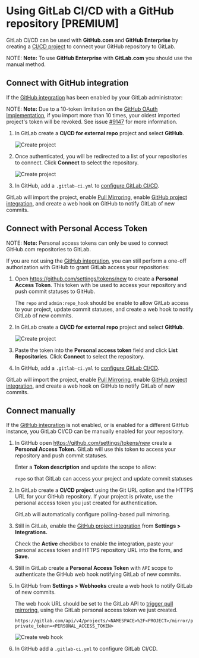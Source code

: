 # Using GitLab CI/CD with a GitHub repository **[PREMIUM]**

GitLab CI/CD can be used with **GitHub.com** and **GitHub Enterprise** by
creating a [CI/CD project][cicd-projects] to connect your GitHub repository to
GitLab.

NOTE: **Note:**
To use **GitHub Enterprise** with **GitLab.com** you should use the
manual method.

## Connect with GitHub integration

If the [GitHub integration][github-integration] has been enabled by your GitLab
administrator:

NOTE: **Note:**
Due to a 10-token limitation on the [GitHub OAuth Implementation](https://developer.github.com/apps/building-oauth-apps/authorizing-oauth-apps/#creating-multiple-tokens-for-oauth-apps),
if you import more than 10 times, your oldest imported project's token will be 
revoked. See issue [#9147](https://gitlab.com/gitlab-org/gitlab-ee/issues/9147)
for more information.

1. In GitLab create a **CI/CD for external repo** project and select
   **GitHub**.

    ![Create project](img/github_omniauth.png)

1. Once authenticated, you will be redirected to a list of your repositories to
   connect. Click **Connect** to select the repository.

    ![Create project](img/github_repo_list.png)

1. In GitHub, add a `.gitlab-ci.yml` to [configure GitLab CI/CD][ci-quickstart].

GitLab will import the project, enable [Pull Mirroring][pull-mirroring], enable
[GitHub project integration][github-project-integration], and create a web hook
on GitHub to notify GitLab of new commits.

## Connect with Personal Access Token

NOTE: **Note:** Personal access tokens can only be used to connect GitHub.com
repositories to GitLab.

If you are not using the [GitHub integration][github-integration], you can
still perform a one-off authorization with GitHub to grant GitLab access your
repositories:

1. Open https://github.com/settings/tokens/new to create a **Personal Access
   Token**. This token with be used to access your repository and push commit
   statuses to GitHub.
   
    The `repo` and `admin:repo_hook` should be enable to allow GitLab access to
    your project, update commit statuses, and create a web hook to notify
    GitLab of new commits.

1. In GitLab create a **CI/CD for external repo** project and select
   **GitHub**.

    ![Create project](img/github_omniauth.png)

1. Paste the token into the **Personal access token** field and click **List
   Repositories**. Click **Connect** to select the repository.

1. In GitHub, add a `.gitlab-ci.yml` to [configure GitLab CI/CD][ci-quickstart].

GitLab will import the project, enable [Pull Mirroring][pull-mirroring], enable
[GitHub project integration][github-project-integration], and create a web hook
on GitHub to notify GitLab of new commits.

## Connect manually

If the [GitHub integration][github-integration] is not enabled, or is enabled
for a different GitHub instance, you GitLab CI/CD can be manually enabled for
your repository.

1. In GitHub open https://github.com/settings/tokens/new create a **Personal
   Access Token.** GitLab will use this token to access your repository and
   push commit statuses.
   
    Enter a **Token description** and update the scope to allow:

    `repo` so that GitLab can access your project and update commit statuses

1. In GitLab create a **CI/CD project** using the Git URL option and the HTTPS
   URL for your GitHub repository. If your project is private, use the personal
   access token you just created for authentication.

    GitLab will automatically configure polling-based pull mirroring.

1. Still in GitLab, enable the [GitHub project integration][github-project-integration]
   from **Settings > Integrations.**

    Check the **Active** checkbox to enable the integration, paste your
    personal access token and HTTPS repository URL into the form, and **Save.**

1. Still in GitLab create a **Personal Access Token** with `API` scope to
   authenticate the GitHub web hook notifying GitLab of new commits.

1. In GitHub from **Settings > Webhooks** create a web hook to notify GitLab of
   new commits.

    The web hook URL should be set to the GitLab API to
    [trigger pull mirroring][pull-mirroring-trigger],
    using the GitLab personal access token we just created.

    ```
    https://gitlab.com/api/v4/projects/<NAMESPACE>%2F<PROJECT>/mirror/pull?private_token=<PERSONAL_ACCESS_TOKEN>
    ```

    ![Create web hook](img/github_push_webhook.png)

1. In GitHub add a `.gitlab-ci.yml` to configure GitLab CI/CD.

[ci-quickstart]: ../quick_start/README.md
[cicd-projects]: ../../user/project/ci_cd_for_external_repo.md
[github-integration]: ../../integration/github.md
[github-project-integration]: ../../user/project/integrations/github.md
[pull-mirroring]: ../../workflow/repository_mirroring.md#pulling-from-a-remote-repository
[pull-mirroring-trigger]: ../../api/projects.md#start-the-pull-mirroring-process-for-a-project
